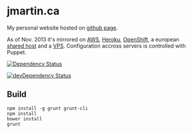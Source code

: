 # jmartin.ca

My personal website hosted on [github page](https://jmartin.ca).

As of Nov. 2013 it's mirrored on [AWS](http://ec.jmartin.ca), [Heroku](http://hero.jmartin.ca), [OpenShift](http://shift.jmartin.ca), a european [shared host](http://eu.jmartin.ca) and a [VPS](http://cloud.jmartin.ca). Configuration accross servers is controlled with Puppet.

[![Dependency Status](https://david-dm.org/j-martin/j-martin.github.io.png)](https://david-dm.org/j-martin/j-martin.github.io)

[![devDependency Status](https://david-dm.org/j-martin/j-martin.github.io/dev-status.png)](https://david-dm.org/j-martin/j-martin.github.io#info=devDependencies)

## Build

```
npm install -g grunt grunt-cli
npm install
bower install
grunt
```
